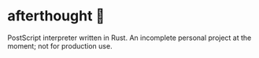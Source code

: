 # afterthought 🤔
PostScript interpreter written in Rust. An incomplete personal project at the moment; not for production use.
